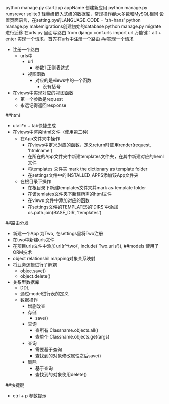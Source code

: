 python manage.py startapp appName 创建新应用
python manage.py runsrever
sqlite3
轻量级嵌入式级的数据库，常规操作绝大多数和MySQL相同
设置页面语言，在setting.py的LANGUAGE_CODE = 'zh-hans'
python manage.py makemigrations创建初始的database
python manage.py migrate进行迁移
在urls.py 里面写路由
from django.conf.urls import url
万能键：alt + enter
实现一个请求，首先在urls中注册一个路由
##实现一个请求
- 注册一个路由
    - urls中
        - url
            - 参数1 正则表达式
        - 视图函数
            - 对应的是views中的一个函数
                - 没有括号
- 在views中实现对应的视图函数
    - 第一个参数是request
    - 永远记得返回response
    
##html
- ul>li*n + tab快捷生成
- 在views中渲染html文件（使用第二种）
    - 在App文件夹中操作
        - 在views中定义对应的函数，定义return时使用render(request, 'htmlname')
        - 在所在的App文件夹中新建templates文件夹，在其中新建对应的heml文件
        - 将templates 文件夹 mark the dictionary as template folder
        - 在settings文件中的INSTALLED_APPS添加该App文件夹
    - 在根目录下操作
        - 在根目录下新建templates文件夹并mark as template folder
        - 在该temlates文件夹下新建所需的html文件
        - 在views 文件中添加对应的函数
        - 在settings文件的TEMPLATES的'DIRS'中添加os.path.join(BASE_DIR, 'templates')

##路由分发
- 新建一个App 为Two, 在settings里将Two注册
- 在two中新建urls文件
- 在项目urls文件中添加url(r'^two/', include('Two.urls')),
##models 使用了ORM技术
- object relationshil mapping对象关系映射
- 将业务逻辑进行了解耦
    - objec.save()
    - object.delete()
- 关系型数据库
    - DDL
    - 通过model进行表的定义
    - 数据操作
        - 增删改查
        - 存储
            - save()
        - 查询
            - 查所有 Classname.objects.all()
            - 查单个 Classname.objects.get(args)
        - 查询
            - 需要基于查询
            - 查找到的对象修改属性之后save()
        - 删除
            - 基于查询
            - 查找到的对象使用delete()
      
    
##快捷键
- ctrl + p 参数提示